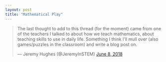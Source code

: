 ```yaml
---
layout: post
title: "Mathematical Play"
---
```

<blockquote class="twitter-tweet" data-lang="en"><p lang="en" dir="ltr">The last thought to add to this thread (for the moment) came from one of the teachers I talked to about how we teach mathematics, about teaching skills to use in daily life. Something I think I&#39;ll mull over (also  games/puzzles in the classroom) and write a blog post on.</p>&mdash; Jeremy Hughes (@JeremyInSTEM) <a href="https://twitter.com/JeremyInSTEM/status/1005089056177381376?ref_src=twsrc%5Etfw">June 8, 2018</a></blockquote>
<script async src="https://platform.twitter.com/widgets.js" charset="utf-8"></script>